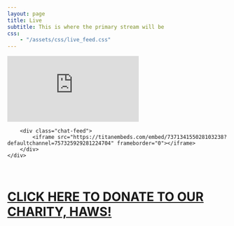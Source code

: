 ```yaml
---
layout: page
title: Live
subtitle: This is where the primary stream will be
css:
    - "/assets/css/live_feed.css"
---
```



<div class="live-feed-container">
    <div class="feed-box">
        <div class="video-feed">
            <div class="video-box">
                <iframe src="https://www.youtube.com/embed/6fxS4DWFi-w" frameborder="0" allow="accelerometer; autoplay; clipboard-write; encrypted-media; gyroscope; picture-in-picture" allowfullscreen></iframe>
            </div>
        </div>

        <div class="chat-feed">
            <iframe src="https://titanembeds.com/embed/737134155028103238?defaultchannel=757325929281224704" frameborder="0"></iframe>
        </div>
    </div>
</div>

<br/>

<a href="https://e.givesmart.com/events/kjQ/"><h1>CLICK HERE TO DONATE TO OUR CHARITY, HAWS!</h1></a>
